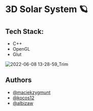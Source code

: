 # 3D Solar System 🪐

## Tech Stack:
 - C++
 - OpenGL
 - Glut
 
 ![2022-06-08 13-28-59_Trim](https://user-images.githubusercontent.com/77489537/172606301-f11a50d9-7a12-426a-a219-ecac02f16317.gif)

## Authors
- [@maciekzygmunt](https://github.com/maciekzygmunt)
- [@kocos12](https://github.com/kocos12)
- [@albizaw](https://github.com/albizaw)

